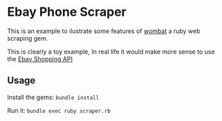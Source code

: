 # Ebay Phone Scraper

This is an example to ilustrate some features of [wombat](https://github.com/felipecsl/wombat) a ruby web scraping gem.

This is clearly a toy example, In real life it would make more sense to use the [Ebay Shopping API](http://developer.ebay.com/Devzone/shopping/docs/Concepts/ShoppingAPIGuide.html)

## Usage

Install the gems:
`bundle install`

Run it:
`bundle exec ruby scraper.rb`
